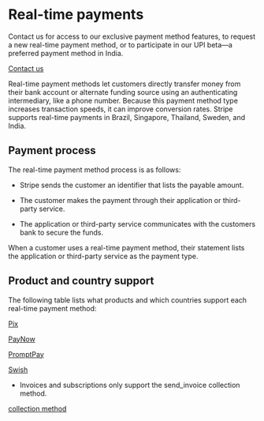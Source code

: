 # Real-time payments

Contact us for access to our exclusive payment method features, to request a new real-time payment method, or to participate in our UPI beta—a preferred payment method in India.

[Contact us](https://support.stripe.com/contact)

Real-time payment methods let customers directly transfer money from their bank account or alternate funding source using an authenticating intermediary, like a phone number. Because this payment method type increases transaction speeds, it can improve conversion rates. Stripe supports real-time payments in Brazil, Singapore, Thailand, Sweden, and India.

## Payment process

The real-time payment method process is as follows:

- Stripe sends the customer an identifier that lists the payable amount.

- The customer makes the payment through their application or third-party service.

- The application or third-party service communicates with the customers bank to secure the funds.

When a customer uses a real-time payment method, their statement lists the application or third-party service as the payment type.

## Product and country support

The following table lists what products and which countries support each real-time payment method:

[Pix](/payments/pix)

[PayNow](/payments/paynow)

[PromptPay](/payments/promptpay)

[Swish](/payments/swish)

* Invoices and subscriptions only support the send_invoice collection method.

[collection method](/api/invoices/object#invoice_object-collection_method)
